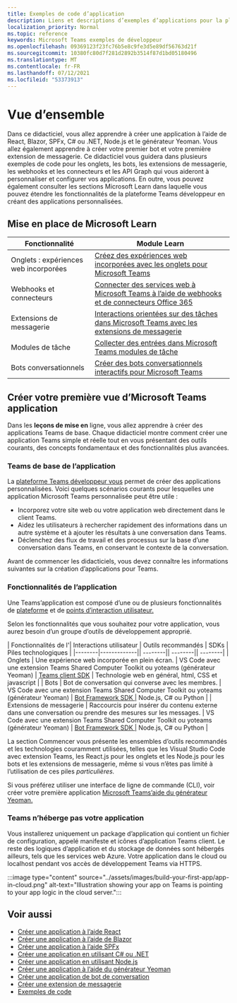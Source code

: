 ```yaml
---
title: Exemples de code d’application
description: Liens et descriptions d’exemples d’applications pour la plateforme Microsoft Teams développeur
localization_priority: Normal
ms.topic: reference
keywords: Microsoft Teams exemples de développeur
ms.openlocfilehash: 09369123f23fc76b5e8c9fe3d5e89df56763d21f
ms.sourcegitcommit: 10380fc80d7f281d2892b3514f87d1bd05180496
ms.translationtype: MT
ms.contentlocale: fr-FR
ms.lasthandoff: 07/12/2021
ms.locfileid: "53373913"
---
```

# <a name="overview"></a>Vue d’ensemble

Dans ce didacticiel, vous allez apprendre à créer une application à l’aide de React, Blazor, SPFx, C# ou .NET, Node.js et le générateur Yeoman. Vous allez également apprendre à créer votre premier bot et votre première extension de messagerie. Ce didacticiel vous guidera dans plusieurs exemples de code pour les onglets, les bots, les extensions de messagerie, les webhooks et les connecteurs et les API Graph qui vous aideront à personnaliser et configurer vos applications. En outre, vous pouvez également consulter les sections Microsoft Learn dans laquelle vous pouvez étendre les fonctionnalités de la plateforme Teams développeur en créant des applications personnalisées.  

## <a name="getting-started-with-microsoft-learn"></a>Mise en place de Microsoft Learn

| **Fonctionnalité**| **Module Learn**|
|--------|-------------|
| Onglets : expériences web incorporées  |  [Créez des expériences web incorporées avec les onglets pour Microsoft Teams](/learn/modules/embedded-web-experiences/) |
| Webhooks et connecteurs  |  [Connecter des services web à Microsoft Teams à l’aide de webhooks et de connecteurs Office 365](/learn/modules/msteams-webhooks-connectors/) |
|Extensions de messagerie  | [Interactions orientées sur des tâches dans Microsoft Teams avec les extensions de messagerie](/learn/modules/msteams-messaging-extensions/)  |
| Modules de tâche |  [Collecter des entrées dans Microsoft Teams modules de tâche](/learn/modules/msteams-task-modules/) |
| Bots conversationnels  | [Créer des bots conversationnels interactifs pour Microsoft Teams](/learn/modules/msteams-conversation-bots/)  |

## <a name="build-your-first-microsoft-teams-app-overview"></a>Créer votre première vue d’Microsoft Teams application

Dans les **leçons de mise en** ligne, vous allez apprendre à créer des applications Teams de base. Chaque didacticiel montre comment créer une application Teams simple et réelle tout en vous présentant des outils courants, des concepts fondamentaux et des fonctionnalités plus avancées.

### <a name="teams-app-fundamentals"></a>Teams de base de l’application

La [plateforme Teams développeur vous](../overview.md) permet de créer des applications personnalisées. Voici quelques scénarios courants pour lesquelles une application Microsoft Teams personnalisée peut être utile :

* Incorporez votre site web ou votre application web directement dans le client Teams.
* Aidez les utilisateurs à rechercher rapidement des informations dans un autre système et à ajouter les résultats à une conversation dans Teams.
* Déclenchez des flux de travail et des processus sur la base d’une conversation dans Teams, en conservant le contexte de la conversation.

Avant de commencer les didacticiels, vous devez connaître les informations suivantes sur la création d’applications pour Teams.

### <a name="app-capabilities"></a>Fonctionnalités de l’application

Une Teams’application est composé d’une ou de plusieurs fonctionnalités de [plateforme](../concepts/capabilities-overview.md) et de [points d’interaction utilisateur.](../concepts/extensibility-points.md)

Selon les fonctionnalités que vous souhaitez pour votre application, vous aurez besoin d’un groupe d’outils de développement approprié.

| Fonctionnalités de l'| Interactions utilisateur | Outils recommandés | SDKs | Piles technologiques | |--------|-------------|| --------|| --------|| --------| | Onglets | Une expérience web incorporée en plein écran. | VS Code avec une extension Teams Shared Computer Toolkit ou yoteams (générateur Yeoman) | [Teams client SDK](/javascript/api/overview/msteams-client) | Technologie web en général, html, CSS et javascript | | Bots | Bot de conversation qui converse avec les membres. | VS Code avec une extension Teams Shared Computer Toolkit ou yoteams (générateur Yeoman) | [Bot Framework SDK |](https://dev.botframework.com/) Node.js, C# ou Python | | Extensions de messagerie | Raccourcis pour insérer du contenu externe dans une conversation ou prendre des mesures sur les messages. | VS Code avec une extension Teams Shared Computer Toolkit ou yoteams (générateur Yeoman) | [Bot Framework SDK |](https://dev.botframework.com/) Node.js, C# ou Python |

La section Commencer vous présente les ensembles d’outils recommandés et les technologies couramment utilisées, telles que les Visual Studio Code avec extension Teams, les React.js pour les onglets et les Node.js pour les bots et les extensions de messagerie, même si vous n’êtes pas limité à l’utilisation de ces piles *particulières.*

Si vous préférez utiliser une interface de ligne de commande (CLI), voir créer votre première application [Microsoft Teams’aide du générateur Yeoman.](../get-started/get-started-yeoman.md)

### <a name="teams-does-not-host-your-app"></a>Teams n’héberge pas votre application

Vous installerez uniquement un package d’application qui contient un fichier de configuration, appelé manifeste et icônes d’application Teams client. Le reste des logiques d’application et du stockage de données sont hébergés ailleurs, tels que les services web Azure. Votre application dans le cloud ou localhost pendant vos accès de développement Teams via HTTPS.

:::image type="content" source="../assets/images/build-your-first-app/app-in-cloud.png" alt-text="Illustration showing your app on Teams is pointing to your app logic in the cloud server.":::

## <a name="see-also"></a>Voir aussi

* [Créer une application à l’aide React](first-app-react.md)
* [Créer une application à l’aide de Blazor](first-app-blazor.md)
* [Créer une application à l’aide SPFx](first-app-spfx.md)
* [Créer une application en utilisant C# ou .NET](get-started-dotnet-app-studio.md)
* [Créer une application en utilisant Node.js](get-started-nodejs-app-studio.md)
* [Créer une application à l’aide du générateur Yeoman](get-started-yeoman.md)
* [Créer une application de bot de conversation](first-app-bot.md)
* [Créer une extension de messagerie](first-message-extension.md)
* [Exemples de code](https://github.com/OfficeDev/Microsoft-Teams-Samples)